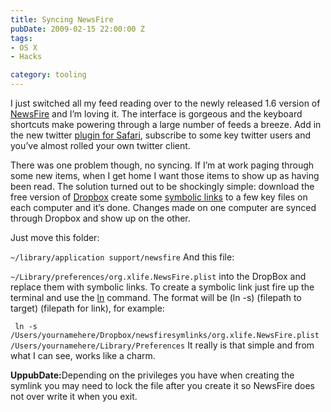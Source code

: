 ```yaml
---
title: Syncing NewsFire
pubDate: 2009-02-15 22:00:00 Z
tags:
- OS X
- Hacks

category: tooling
---
```



I just switched all my feed reading over to the newly released 1.6 version of <a href="http://www.newsfirex.com/blog/?p=383">NewsFire</a> and I’m loving it. The interface is gorgeous and the keyboard shortcuts make powering through a large number of feeds a breeze. Add in the new twitter <a href="http://www.newsfirex.com/blog/?p=364">plugin for Safari</a>, subscribe to some key twitter users and you’ve almost rolled your own twitter client. 

There was one problem though, no syncing. If I’m at work paging through some new items, when I get home I want those items to show up as having been read. The solution turned out to be shockingly simple: download the free version of <a href="http://www.getdropbox.com/">Dropbox</a> create some <a href="http://en.wikipedia.org/wiki/Symbolic_link">symbolic links</a> to a few key files on each computer and it’s done. Changes made on one computer are synced through Dropbox and show up on the other.  

Just move this folder:

<code>~/library/application support/newsfire</code>
And this file:

<code>~/Library/preferences/org.xlife.NewsFire.plist</code>
into the DropBox and replace them with symbolic links.  To create a symbolic link just fire up the terminal and use the <a href="http://unixhelp.ed.ac.uk/CGI/man-cgi?ln">ln</a> command. The format will be (ln -s) (filepath to target) (filepath for link), for example:

<code> ln -s /Users/yournamehere/Dropbox/newsfiresymlinks/org.xlife.NewsFire.plist /Users/yournamehere/Library/Preferences</code>
It really is that simple and from what I can see, works like a charm.

<strong>UppubDate:</strong>Depending on the privileges you have when creating the symlink you may need to lock the file after you create it so NewsFire does not over write it when you exit.


